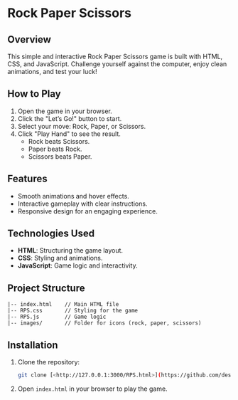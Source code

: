 # Rock Paper Scissors

## Overview
This simple and interactive Rock Paper Scissors game is built with HTML, CSS, and JavaScript. Challenge yourself against the computer, enjoy clean animations, and test your luck!

## How to Play
1. Open the game in your browser.
2. Click the "Let’s Go!" button to start.
3. Select your move: Rock, Paper, or Scissors.
4. Click "Play Hand" to see the result.
   - Rock beats Scissors.
   - Paper beats Rock.
   - Scissors beats Paper.

## Features
- Smooth animations and hover effects.
- Interactive gameplay with clear instructions.
- Responsive design for an engaging experience.

## Technologies Used
- **HTML**: Structuring the game layout.
- **CSS**: Styling and animations.
- **JavaScript**: Game logic and interactivity.

## Project Structure
```
|-- index.html    // Main HTML file
|-- RPS.css       // Styling for the game
|-- RPS.js        // Game logic
|-- images/       // Folder for icons (rock, paper, scissors)
```

## Installation
1. Clone the repository:
   ```bash
   git clone [<http://127.0.0.1:3000/RPS.html>](https://github.com/destineyallensuarez/Rock-Paper-Scissors-Game/tree/main/RockPaperScissor)
   ```
2. Open `index.html` in your browser to play the game.
